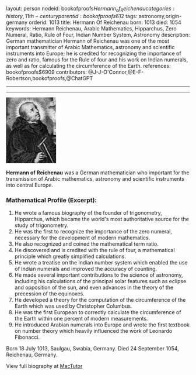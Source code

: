 layout: person
nodeid: bookofproofs$Hermann_of_Reichenau
categories: history,11th-century
parentid: bookofproofs$612
tags: astronomy,origin-germany
orderid: 1013
title: Hermann Of Reichenau
born: 1013
died: 1054
keywords: Hermann Reichenau, Arabic Mathematics, Hipparchus, Zero Numeral, Ratio, Rule of Four, Indian Number System, Astronomy
description: German mathematician Hermann of Reichenau was one of the most important transmitter of Arabic Mathematics, astronomy and scientific instruments into Europe; he is credited for recognizing the importance of zero and ratio, famous for the Rule of four and his work on Indian numerals, as well as for calculating the circumference of the Earth.
references: bookofproofs$6909
contributors: @J-J-O'Connor,@E-F-Robertson,bookofproofs,@ChatGPT

---



---

![Hermann_of_Reichenau.jpg](https://github.com/bookofproofs/bookofproofs.github.io/blob/main/_sources/_assets/images/portraits/Hermann_of_Reichenau.jpg?raw=true)

**Hermann of Reichenau** was a German mathematician who important for the transmission of Arabic mathematics, astronomy and scientific instruments into central Europe.

### Mathematical Profile (Excerpt):
1. He wrote a famous biography of the founder of trigonometry, Hipparchus, which became the world's most authoritative source for the study of trigonometry.
2. He was the first to recognize the importance of the zero numeral, necessary for the development of modern mathematics.
3. He also recognized and coined the mathematical term ratio.
4. He discovered and is credited with the rule of four, a mathematical principle which greatly simplified calculations.
5. He wrote a treatise on the Indian number system which enabled the use of Indian numerals and improved the accuracy of counting.
6. He made several important contributions to the science of astronomy, including his calculations of the principal solar features such as eclipse and opposition of the sun, and even advances in the theory of the precession of the equinoxes.
7. He developed a theory for the computation of the circumference of the Earth which was used by Christopher Columbus.
8. He was the first European to correctly calculate the circumference of the Earth within one percent of modern measurements.
9. He introduced Arabian numerals into Europe and wrote the first textbook on number theory which heavily influenced the work of Leonardo Fibonacci.

Born 18 July 1013, Saulgau, Swabia, Germany. Died 24 September 1054, Reichenau, Germany.

View full biography at [MacTutor](https://mathshistory.st-andrews.ac.uk/Biographies/Hermann_of_Reichenau/)
